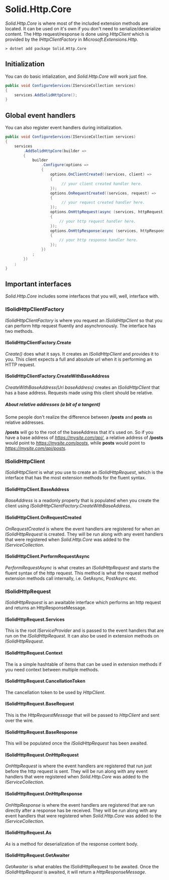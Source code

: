 # Solid.Http.Core
_Solid.Http.Core_ is where most of the included extension methods are located. It can be used on it's own if you don't need to serialize/deserialize content. The Http request/response is done using _HttpClient_ which is provided by the _IHttpClientFactory_ in _Microsoft.Extensions.Http_.

```cli
> dotnet add package Solid.Http.Core
```

## Initialization
You can do basic intialization, and _Solid.Http.Core_ will work just fine.

```csharp
public void ConfigureServices(IServiceCollection services)
{
    services.AddSolidHttpCore();
}
```

## Global event handlers
You can also register event handlers during initialization.

```csharp
public void ConfigureServices(IServiceCollection services)
{
    services
        .AddSolidHttpCore(builder => 
        {
            builder
                .Configure(options =>
                {
                    options.OnClientCreated((services, client) =>
                    {
                         // your client created handler here.
                    });
                    options.OnRequestCreated((services, request) =>
                    {
                         // your request created handler here.
                    });
                    options.OnHttpRequest(async (services, httpRequest) =>
                    {
                        // your http request handler here.
                    });
                    options.OnHttpResponse(async (services, httpResponse) =>
                    {
                        // your http response handler here.
                    });
                })
            ;
        })
    ;
}
```

## Important interfaces
_Solid.Http.Core_ includes some interfaces that you will, well, interface with.

### ISolidHttpClientFactory
_ISolidHttpClientFactory_ is where you request an _ISolidHttpClient_ so that you can perform http request fluently and asynchronously. The interface has two methods.

#### ISolidHttpClientFactory.Create
_Create()_ does what it says. It creates an _ISolidHttpClient_ and provides it to you. This client expects a full and absolute url when it is performing an HTTP request.

#### ISolidHttpClientFactory.CreateWithBaseAddress
_CreateWithBaseAddress(Uri baseAddress)_ creates an _ISolidHttpClient_ that has a base address. Requests made using this client should be relative.

##### About relative addresses (a bit of a tangent)
Some people don't realize the difference between __/posts__ and __posts__ as relative addresses. 

__/posts__ will go to the root of the baseAddress that it's used on. So if you have a base address of _https://mysite.com/api/_, a relative address of __/posts__ would point to _https://mysite.com/posts_, while __posts__ would point to _https://mysite.com/api/posts_.

### ISolidHttpClient
_ISolidHttpClient_ is what you use to create an _ISolidHttpRequest_, which is the interface that has the most extension methods for the fluent syntax.

#### ISolidHttpClient.BaseAddress
_BaseAddress_ is a readonly property that is populated when you create the client using _ISolidHttpClientFactory.CreateWithBaseAddress_.

#### ISolidHttpClient.OnRequestCreated
_OnRequestCreated_ is where the event handlers are registered for when an _ISolidHttpRequest_ is created. They will be run along with any event handlers that were registered when _Solid.Http.Core_ was added to the _IServiceCollection_.

#### ISolidHttpClient.PerformRequestAsync
_PerformRequestAsync_ is what creates an _ISolidHttpRequest_ and starts the fluent syntax of the http request. This method is what the request method extension methods call internally, i.e. GetAsync, PostAsync etc.

### ISolidHttpRequest
_ISolidHttpRequest_ is an awaitable interface which performs an http request and returns an HttpResponseMessage.

#### ISolidHttpRequest.Services
This is the root _IServiceProvider_ and is passed to the event handlers that are run on the _ISolidHttpRequest_. It can also be used in extension methods on _ISolidHttpRequest_.

#### ISolidHttpRequest.Context
The is a simple hashtable of items that can be used in extension methods if you need context between multiple methods.

#### ISolidHttpRequest.CancellationToken
The cancellation token to be used by _HttpClient_.

#### ISolidHttpRequest.BaseRequest
This is the _HttpRequestMessage_ that will be passed to _HttpClient_ and sent over the wire.

#### ISolidHttpRequest.BaseResponse
This will be populated once the _ISolidHttpRequest_ has been awaited.

#### ISolidHttpRequest.OnHttpRequest
_OnHttpRequest_ is where the event handlers are registered that run just before the http request is sent. They will be run along with any event handlers that were registered when _Solid.Http.Core_ was added to the _IServiceCollection_.

#### ISolidHttpRequest.OnHttpResponse
_OnHttpResponse_ is where the event handlers are registered that are run directly after a response has be received. They will be run along with any event handlers that were registered when _Solid.Http.Core_ was added to the _IServiceCollection_.

#### ISolidHttpRequest.As
_As_ is a method for deserialization of the response content body.

#### ISolidHttpRequest.GetAwaiter
_GetAwaiter_ is what enables the ISolidHttpRequest to be awaited. Once the _ISolidHttpRequest_ is awaited, it will return a _HttpResponseMessage_.